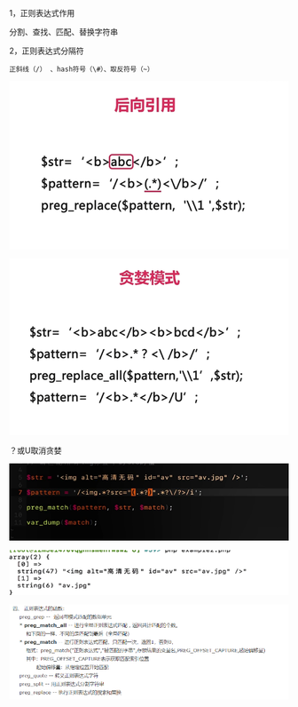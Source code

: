 1，正则表达式作用

分割、查找、匹配、替换字符串

2，正则表达式分隔符

```
正斜线（/） 、hash符号（\#）、取反符号（~）
```

![](/assets/houxiang.png)

![](/assets/tanlan.png)

？或U取消贪婪

![](/assets/li1.png)

![](/assets/da1.png)



![](/assets/zhengze.png)


